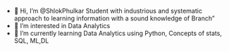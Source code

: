 - 👋 Hi, I’m @ShlokPhulkar Student with industrious and systematic approach to learning information with a sound knowledge of Branch”
- 👀 I’m interested in Data Analytics
- 🌱 I’m currently learning Data Analytics using Python, Concepts of stats, SQL, ML,DL
